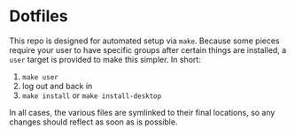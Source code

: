 # Dotfiles

This repo is designed for automated setup via `make`.  Because some pieces require
your user to have specific groups after certain things are installed, a `user` target
is provided to make this simpler.  In short:

1. `make user`
2. log out and back in
3. `make install` or `make install-desktop`

In all cases, the various files are symlinked to their final locations, so any
changes should reflect as soon as is possible.
